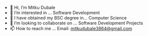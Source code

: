 - 👋 Hi, I’m Mitku Dubale
- 👀 I’m interested in ... Software Development 
- 🌱 I have obtained my BSC degree in... Computer Science
- 💞️ I’m looking to collaborate on ... Software Development Projects
- 📫 How to reach me ... Email: mitkudubale3864@gmail.com

<!---
MitkuDubale38/MitkuDubale38 is a ✨ special ✨ repository because its `README.md` (this file) appears on your GitHub profile.
You can click the Preview link to take a look at your changes.
--->
